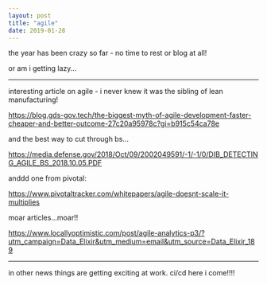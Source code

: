 ```yaml
---
layout: post
title: "agile"
date: 2019-01-28
---
```


the year has been crazy so far - no time to rest or blog at all!

or am i getting lazy...

---

interesting article on agile - i never knew it was the sibling of lean manufacturing!

https://blog.gds-gov.tech/the-biggest-myth-of-agile-development-faster-cheaper-and-better-outcome-27c20a95978c?gi=b915c54ca78e

and the best way to cut through bs...

https://media.defense.gov/2018/Oct/09/2002049591/-1/-1/0/DIB_DETECTING_AGILE_BS_2018.10.05.PDF

anddd one from pivotal:

https://www.pivotaltracker.com/whitepapers/agile-doesnt-scale-it-multiplies

moar articles...moar!!

https://www.locallyoptimistic.com/post/agile-analytics-p3/?utm_campaign=Data_Elixir&utm_medium=email&utm_source=Data_Elixir_189

---

in other news things are getting exciting at work. ci/cd here i come!!!!